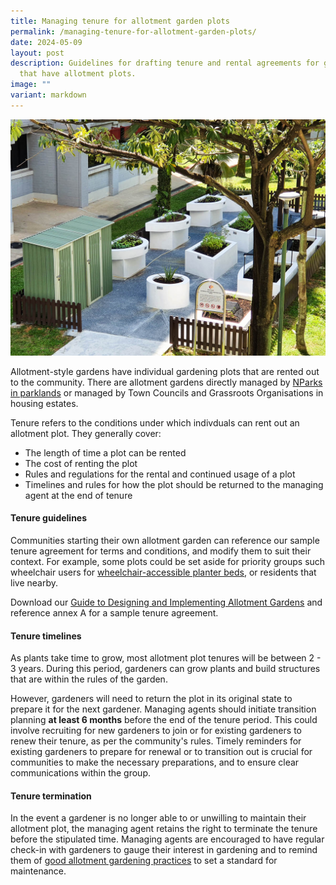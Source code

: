 ```yaml
---
title: Managing tenure for allotment garden plots
permalink: /managing-tenure-for-allotment-garden-plots/
date: 2024-05-09
layout: post
description: Guidelines for drafting tenure and rental agreements for gardens
  that have allotment plots.
image: ""
variant: markdown
---
```

<img title="A small allotment garden in a housing estate. Photo by Jacqueline Chua." src="/images/Garden%20design/OpenGarden_JacChua.jpg">
<p>Allotment-style gardens have individual gardening plots that are rented out to the community. There are allotment gardens directly managed by <a href="/get-involved/allotment-gardens/">NParks in parklands</a> or managed by Town Councils and Grassroots Organisations in housing estates.</p>
<p>Tenure refers to the conditions under which indivduals can rent out an allotment plot. They generally cover:</p>
<ul>
	<li>The length of time a plot can be rented</li>
	<li>The cost of renting the plot</li>
	<li>Rules and regulations for the rental and continued usage of a plot</li>
	<li>Timelines and rules for how the plot should be returned to the managing agent at the end of tenure</li>
	</ul>
<h4>Tenure guidelines</h4>
<p>Communities starting their own allotment garden can reference our sample tenure agreement for terms and conditions, and modify them to suit their context. For example, some plots could be set aside for priority groups such wheelchair users for <a href="/page-index/hardscapes/planter-beds/">wheelchair-accessible planter beds</a>, or residents that live nearby.</p>
<p>Download our <a href="https://go.gov.sg/allotment-guide">Guide to Designing and Implementing Allotment Gardens</a> and reference annex A for a sample tenure agreement.</p>
<h4>Tenure timelines</h4>
<p>As plants take time to grow, most allotment plot tenures will be between 2 - 3 years. During this period, gardeners can grow  plants and build structures that are within the rules of the garden.</p>
<p>However, gardeners will need to return the plot in its original state to prepare it for the next gardener. Managing agents should initiate transition planning <b>at least 6 months</b> before the end of the tenure period. This could involve recruiting for new gardeners to join or for existing gardeners to renew their tenure, as per the community's rules. Timely reminders for existing gardeners to prepare for renewal or to transition out is crucial for communities to make the necessary preparations, and to ensure clear communications within the group. </p>
<h4>Tenure termination</h4>
<p>In the event a gardener is no longer able to or unwilling to maintain their allotment plot, the managing agent retains the right to terminate the tenure before the stipulated time. Managing agents are encouraged to have regular check-in with gardeners to gauge their interest in gardening and to remind them of <a href="">good allotment gardening practices</a> to set a standard for maintenance. </p>